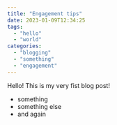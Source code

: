 ```yaml
---
title: "Engagement tips"
date: 2023-01-09T12:34:25
tags:
  - "hello"
  - "world"
categories:
  - "blogging"
  - "something"
  - "engagement"
---
```


Hello! This is my very fist blog post!
* something
* something else
* and again
